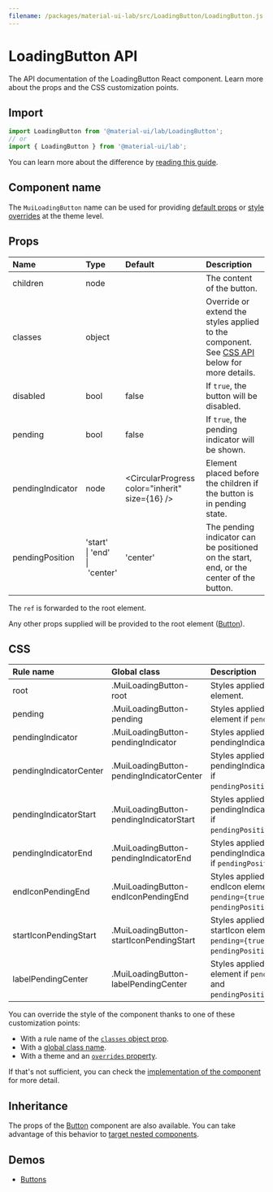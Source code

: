 ```yaml
---
filename: /packages/material-ui-lab/src/LoadingButton/LoadingButton.js
---
```


<!--- This documentation is automatically generated, do not try to edit it. -->

# LoadingButton API

<p class="description">The API documentation of the LoadingButton React component. Learn more about the props and the CSS customization points.</p>

## Import

```js
import LoadingButton from '@material-ui/lab/LoadingButton';
// or
import { LoadingButton } from '@material-ui/lab';
```

You can learn more about the difference by [reading this guide](/guides/minimizing-bundle-size/).



## Component name

The `MuiLoadingButton` name can be used for providing [default props](/customization/globals/#default-props) or [style overrides](/customization/globals/#css) at the theme level.

## Props

| Name | Type | Default | Description |
|:-----|:-----|:--------|:------------|
| <span class="prop-name">children</span> | <span class="prop-type">node</span> |  | The content of the button. |
| <span class="prop-name">classes</span> | <span class="prop-type">object</span> |  | Override or extend the styles applied to the component. See [CSS API](#css) below for more details. |
| <span class="prop-name">disabled</span> | <span class="prop-type">bool</span> | <span class="prop-default">false</span> | If `true`, the button will be disabled. |
| <span class="prop-name">pending</span> | <span class="prop-type">bool</span> | <span class="prop-default">false</span> | If `true`, the pending indicator will be shown. |
| <span class="prop-name">pendingIndicator</span> | <span class="prop-type">node</span> | <span class="prop-default">&lt;CircularProgress color="inherit" size={16} /></span> | Element placed before the children if the button is in pending state. |
| <span class="prop-name">pendingPosition</span> | <span class="prop-type">'start'<br>&#124;&nbsp;'end'<br>&#124;&nbsp;'center'</span> | <span class="prop-default">'center'</span> | The pending indicator can be positioned on the start, end, or the center of the button. |

The `ref` is forwarded to the root element.

Any other props supplied will be provided to the root element ([Button](/api/button/)).

## CSS

| Rule name | Global class | Description |
|:-----|:-------------|:------------|
| <span class="prop-name">root</span> | <span class="prop-name">.MuiLoadingButton-root</span> | Styles applied to the root element.
| <span class="prop-name">pending</span> | <span class="prop-name">.MuiLoadingButton-pending</span> | Styles applied to the root element if `pending={true}`.
| <span class="prop-name">pendingIndicator</span> | <span class="prop-name">.MuiLoadingButton-pendingIndicator</span> | Styles applied to the pendingIndicator element.
| <span class="prop-name">pendingIndicatorCenter</span> | <span class="prop-name">.MuiLoadingButton-pendingIndicatorCenter</span> | Styles applied to the pendingIndicator element if `pendingPosition="center"`.
| <span class="prop-name">pendingIndicatorStart</span> | <span class="prop-name">.MuiLoadingButton-pendingIndicatorStart</span> | Styles applied to the pendingIndicator element if `pendingPosition="start"`.
| <span class="prop-name">pendingIndicatorEnd</span> | <span class="prop-name">.MuiLoadingButton-pendingIndicatorEnd</span> | Styles applied to the pendingIndicator element if `pendingPosition="end"`.
| <span class="prop-name">endIconPendingEnd</span> | <span class="prop-name">.MuiLoadingButton-endIconPendingEnd</span> | Styles applied to the endIcon element if `pending={true}` and `pendingPosition="end"`.
| <span class="prop-name">startIconPendingStart</span> | <span class="prop-name">.MuiLoadingButton-startIconPendingStart</span> | Styles applied to the startIcon element if `pending={true}` and `pendingPosition="start"`.
| <span class="prop-name">labelPendingCenter</span> | <span class="prop-name">.MuiLoadingButton-labelPendingCenter</span> | Styles applied to the label element if `pending={true}` and `pendingPosition="center"`.

You can override the style of the component thanks to one of these customization points:

- With a rule name of the [`classes` object prop](/customization/components/#overriding-styles-with-classes).
- With a [global class name](/customization/components/#overriding-styles-with-global-class-names).
- With a theme and an [`overrides` property](/customization/globals/#css).

If that's not sufficient, you can check the [implementation of the component](https://github.com/mui-org/material-ui/blob/next/packages/material-ui-lab/src/LoadingButton/LoadingButton.js) for more detail.

## Inheritance

The props of the [Button](/api/button/) component are also available.
You can take advantage of this behavior to [target nested components](/guides/api/#spread).

## Demos

- [Buttons](/components/buttons/)

